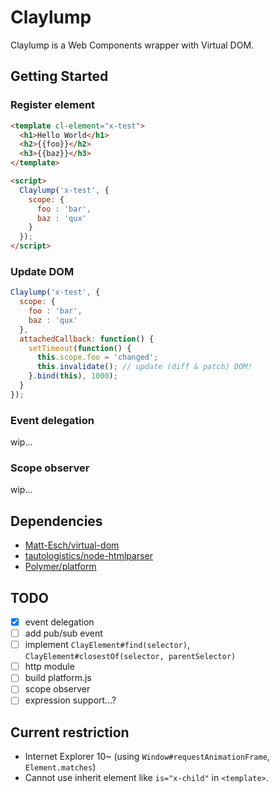 # Claylump

Claylump is a Web Components wrapper with Virtual DOM.

## Getting Started

### Register element

```html
<template cl-element="x-test">
  <h1>Hello World</h1>
  <h2>{{foo}}</h2>
  <h3>{{baz}}</h3>
</template>

<script>
  Claylump('x-test', {
    scope: {
      foo : 'bar',
      baz : 'qux'
    }
  });
</script>
```

### Update DOM

```javascript
Claylump('x-test', {
  scope: {
    foo : 'bar',
    baz : 'qux'
  },
  attachedCallback: function() {
    setTimeout(function() {
      this.scope.foo = 'changed';
      this.invalidate(); // update (diff & patch) DOM!
    }.bind(this), 1000);
  }
});
```

### Event delegation

wip...

### Scope observer

wip...

## Dependencies

- [Matt-Esch/virtual-dom](https://github.com/Matt-Esch/virtual-dom)
- [tautologistics/node-htmlparser](https://github.com/tautologistics/node-htmlparser)
- [Polymer/platform](https://github.com/Polymer/platform)

## TODO

- [x] event delegation
- [ ] add pub/sub event
- [ ] implement `ClayElement#find(selector)`, `ClayElement#closestOf(selector, parentSelector)`
- [ ] http module
- [ ] build platform.js
- [ ] scope observer
- [ ] expression support...?

## Current restriction

- Internet Explorer 10~ (using `Window#requestAnimationFrame`, `Element.matches`)
- Cannot use inherit element like `is="x-child"` in `<template>`.
